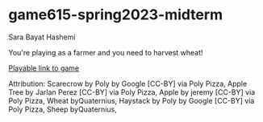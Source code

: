 # game615-spring2023-midterm
 Sara Bayat Hashemi
 
 You're playing as a farmer and you need to harvest wheat!
 
[Playable link to game](https://SaraHashemii.github.io/game615-spring2023-midterm/midterm/play/)
  
 Attribution:
Scarecrow by Poly by Google [CC-BY] via Poly Pizza,
Apple Tree by Jarlan Perez [CC-BY] via Poly Pizza,
Apple by jeremy [CC-BY] via Poly Pizza,
Wheat byQuaternius,
Haystack by Poly by Google [CC-BY] via Poly Pizza,
Sheep byQuaternius,
